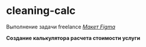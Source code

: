 # cleaning-calc
Выполнение задачи freelance _[Макет Figma](https://www.figma.com/file/HD3Bd5xZ1rSDMGVIhjKovY/%D0%9A%D0%BB%D0%B8%D0%BD%D0%B8%D0%BD%D0%B3?node-id=2410%3A1689)_

**Создание калькулятора расчета стоимости услуги**
